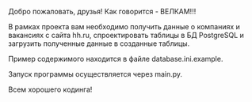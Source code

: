 Добро пожаловать, друзья!
Как говорится - ВЕЛКАМ!!!

В рамках проекта вам необходимо получить данные о компаниях и вакансиях
с сайта hh.ru, спроектировать таблицы в БД PostgreSQL и загрузить
полученные данные в созданные таблицы.

Пример содержимого находится в файле database.ini.example.

Запуск программы осуществляется через main.py.

Всем хорошего кодинга! 